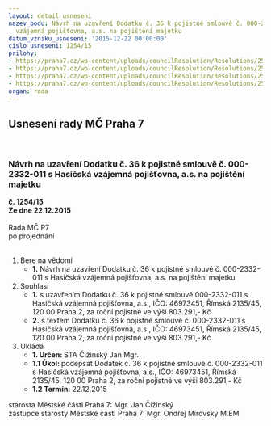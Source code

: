 ```yaml
---
layout: detail_usneseni
nazev_bodu: Návrh na uzavření Dodatku č. 36 k pojistné smlouvě č. 000-2332-011 s Hasičská
  vzájemná pojišťovna, a.s. na pojištění majetku
datum_vzniku_usneseni: '2015-12-22 00:00:00'
cislo_usneseni: 1254/15
prilohy:
- https://praha7.cz/wp-content/uploads/councilResolution/Resolutions/25595/84-15-priloha_01_hvp36.doc
- https://praha7.cz/wp-content/uploads/councilResolution/Resolutions/25595/84-15-priloha_02_hvp36.doc
- https://praha7.cz/wp-content/uploads/councilResolution/Resolutions/25595/84-15-priloha_03_hvp36.xls
- https://praha7.cz/wp-content/uploads/councilResolution/Resolutions/25595/84-15-priloha_04_hvp36.pdf
organ: rada
---
```

<div id="ucUsn_pList" class="usn">
	<span><h2>Usnesení rady MČ Praha 7 </h2>
<br></span><div class="standBody">
<span><h3>Návrh na uzavření Dodatku č. 36 k pojistné smlouvě č. 000-2332-011 s Hasičská vzájemná pojišťovna, a.s. na pojištění majetku</h3></span><div class="center">
		<strong>č. 1254/15</strong><br>
	</div>
<div class="center">
		<strong>Ze dne 22.12.2015</strong><br><br>
	</div>Rada MČ P7<br> po projednání<br><br><ol>
<li>Bere na vědomí<ul><li>
<strong>1.</strong> Návrh na uzavření Dodatku č. 36 k pojistné smlouvě č. 000-2332-011 s Hasičská vzájemná pojišťovna, a.s. na pojištění majetku</li></ul>
</li>
<li>Souhlasí<ul>
<li>
<strong>1.</strong> s uzavřením Dodatku č. 36 k pojistné smlouvě  000-2332-011 s Hasičská vzájemná pojišťovna, a.s., IČO: 46973451, Římská 2135/45, 120 00 Praha 2,  za roční pojistné ve výši 803.291,- Kč</li>
<li>
<strong>2.</strong> s textem Dodatku č. 36 k pojistné smlouvě č. 000-2332-011 s Hasičská vzájemná pojišťovna, a.s., IČO: 46973451, Římská 2135/45, 120 00 Praha 2, za roční pojistné ve výši 803.291,- Kč</li>
</ul>
</li>
<li>Ukládá<ul>
<li>
<strong>1. Určen: </strong>STA Čižinský Jan Mgr.</li>
<li>
<strong>1.1 Úkol: </strong>podepsat Dodatek č. 36 k pojistné smlouvě č. 000-2332-011 s Hasičská vzájemná pojišťovna, a.s., IČO: 46973451, Římská 2135/45,  120 00 Praha 2, za roční pojistné ve výši 803.291,- Kč</li>
<li>
<strong>1.2 Termín: </strong>22.12.2015</li>
</ul>
</li>
</ol>starosta Městské části Praha 7: Mgr. Jan Čižinský<br>zástupce starosty Městské části Praha 7: Mgr. Ondřej Mirovský M.EM 
</div>
</div>